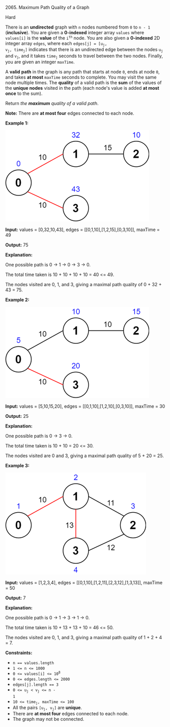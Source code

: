 2065\. Maximum Path Quality of a Graph

Hard

There is an **undirected** graph with `n` nodes numbered from `0` to `n - 1` (**inclusive**). You are given a **0-indexed** integer array `values` where `values[i]` is the **value** of the <code>i<sup>th</sup></code> node. You are also given a **0-indexed** 2D integer array `edges`, where each <code>edges[j] = [u<sub>j</sub>, v<sub>j</sub>, time<sub>j</sub>]</code> indicates that there is an undirected edge between the nodes <code>u<sub>j</sub></code> and <code>v<sub>j</sub></code>, and it takes <code>time<sub>j</sub></code> seconds to travel between the two nodes. Finally, you are given an integer `maxTime`.

A **valid** **path** in the graph is any path that starts at node `0`, ends at node `0`, and takes **at most** `maxTime` seconds to complete. You may visit the same node multiple times. The **quality** of a valid path is the **sum** of the values of the **unique nodes** visited in the path (each node's value is added **at most once** to the sum).

Return _the **maximum** quality of a valid path_.

**Note:** There are **at most four** edges connected to each node.

**Example 1:**

![](ex1drawio.png)

**Input:** values = [0,32,10,43], edges = [[0,1,10],[1,2,15],[0,3,10]], maxTime = 49

**Output:** 75

**Explanation:** 

One possible path is 0 -> 1 -> 0 -> 3 -> 0.

The total time taken is 10 + 10 + 10 + 10 = 40 <= 49. 

The nodes visited are 0, 1, and 3, giving a maximal path quality of 0 + 32 + 43 = 75.

**Example 2:**

![](ex2drawio.png)

**Input:** values = [5,10,15,20], edges = [[0,1,10],[1,2,10],[0,3,10]], maxTime = 30

**Output:** 25

**Explanation:**

One possible path is 0 -> 3 -> 0. 

The total time taken is 10 + 10 = 20 <= 30.

The nodes visited are 0 and 3, giving a maximal path quality of 5 + 20 = 25.

**Example 3:**

![](ex31drawio.png)

**Input:** values = [1,2,3,4], edges = [[0,1,10],[1,2,11],[2,3,12],[1,3,13]], maxTime = 50

**Output:** 7

**Explanation:** 

One possible path is 0 -> 1 -> 3 -> 1 -> 0. 

The total time taken is 10 + 13 + 13 + 10 = 46 <= 50. 

The nodes visited are 0, 1, and 3, giving a maximal path quality of 1 + 2 + 4 = 7.

**Constraints:**

*   `n == values.length`
*   `1 <= n <= 1000`
*   <code>0 <= values[i] <= 10<sup>8</sup></code>
*   `0 <= edges.length <= 2000`
*   `edges[j].length == 3`
*   <code>0 <= u<sub>j</sub> < v<sub>j</sub> <= n - 1</code>
*   <code>10 <= time<sub>j</sub>, maxTime <= 100</code>
*   All the pairs <code>[u<sub>j</sub>, v<sub>j</sub>]</code> are **unique**.
*   There are **at most four** edges connected to each node.
*   The graph may not be connected.